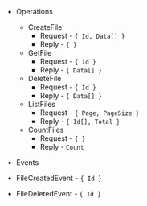- Operations
  - CreateFile
    - Request - `{ Id, Data[] }`
    - Reply - `{ }`
  - GetFile
    - Request - `{ Id }`
    - Reply - `{ Data[] }`
  - DeleteFile
    - Request - `{ Id }`
    - Reply - `{ Data[] }`
  - ListFiles
    - Request - `{ Page, PageSize }`
    - Reply - `{ Id[], Total }`
  - CountFiles
    - Request - `{ }`
    - Reply - `Count`
    
- Events
 - FileCreatedEvent - `{ Id }`
 - FileDeletedEvent - `{ Id }`
